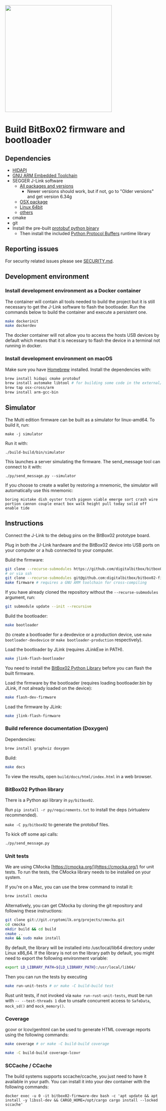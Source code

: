 <img src="./doc/BB02_logo_github.svg" width="345px"/>

# Build BitBox02 firmware and bootloader

## Dependencies

- [HIDAPI](https://github.com/signal11/hidapi)
- [GNU ARM Embedded Toolchain](https://developer.arm.com/open-source/gnu-toolchain/gnu-rm/downloads)
- SEGGER J-Link software
  - [All packages and versions](https://www.segger.com/downloads/jlink/#J-LinkSoftwareAndDocumentationPack)
    - Newer versions should work, but if not, go to "Older versions" and get version 6.34g
  - [OSX package](https://www.segger.com/downloads/jlink/JLink_MacOSX_V630d.pkg)
  - [Linux 64bit](https://www.segger.com/downloads/jlink/JLink_Linux_x86_64.tgz)
  - [others](https://www.segger.com/downloads/jlink/)
- cmake
- git
- Install the pre-built [protobuf python binary](https://github.com/protocolbuffers/protobuf/releases)
  - Then install the included [Python Protocol Buffers](https://github.com/protocolbuffers/protobuf/tree/master/python#installation) runtime library

## Reporting issues

<!-- TODO: Write section on reporting issues -->

For security related issues please see [SECURITY.md](SECURITY.md).

## Development environment

### Install development environment as a Docker container

The container will contain all tools needed to build the project but it is still necessary to get
the J-Link software to flash the bootloader.  Run the commands below to build the container and
execute a persistent one.

```sh
make dockerinit
make dockerdev
```

The docker container will not allow you to access the hosts USB devices by default which means that
it is necessary to flash the device in a terminal not running in docker.

### Install development environment on macOS

Make sure you have [Homebrew](https://brew.sh) installed.
Install the dependencies with:

```sh
brew install hidapi cmake protobuf
brew install automake libtool # for building some code in the external/ folder
brew tap osx-cross/arm
brew install arm-gcc-bin
```

## Simulator

The Multi edition firmware can be built as a simulator for linux-amd64. To build it, run:

    make -j simulator

Run it with:

    ./build-build/bin/simulator

This launches a server simulating the firmware. The send_message tool can connect to it with:

    ./py/send_message.py --simulator

If you choose to create a wallet by restoring a mnemonic, the simulator will automatically use this
mnemonic:

    boring mistake dish oyster truth pigeon viable emerge sort crash wire portion cannon couple enact box walk height pull today solid off enable tide

## Instructions

Connect the J-Link to the debug pins on the BitBox02 prototype board.

Plug in both the J-Link hardware and the BitBox02 device into USB ports on your computer or a hub connected to your computer.

Build the firmware:

```sh
git clone --recurse-submodules https://github.com/digitalbitbox/bitbox02-firmware && cd bitbox02-firmware
# or via ssh
git clone --recurse-submodules git@github.com:digitalbitbox/bitbox02-firmware.git && cd bitbox02-firmware
make firmware # requires a GNU ARM toolchain for cross-compiling
```

If you have already cloned the repository without the `--recurse-submodules` argument, run:

```sh
git submodule update --init --recursive
```

Build the bootloader:

```sh
make bootloader
```

(to create a bootloader for a devdevice or a production device, use `make bootloader-devdevice` or
`make bootloader-production` respectively).

Load the bootloader by JLink (requires JLinkExe in PATH).

```sh
make jlink-flash-bootloader
```

You need to install the [BitBox02 Python Library](#BitBox02-Python-library) before you can flash the built firmware.

Load the firmware by the bootloader (requires loading bootloader.bin by JLink, if not already loaded on the device):

```sh
make flash-dev-firmware
```

Load the firmware by JLink:

```sh
make jlink-flash-firmware
```

### Build reference documentation (Doxygen)

Dependencies:

```sh
brew install graphviz doxygen
```

Build:

```sh
make docs
```

To view the results, open `build/docs/html/index.html` in a web browser.

### BitBox02 Python library

There is a Python api library in `py/bitbox02`.

Run `pip install -r py/requirements.txt` to install the deps (virtualenv recommended).

`make -C py/bitbox02` to generate the protobuf files.

To kick off some api calls:

```sh
./py/send_message.py
```

### Unit tests

We are using CMocka [https://cmocka.org/](https://cmocka.org/) for unit tests. To run the tests, the CMocka library
needs to be installed on your system.

If you're on a Mac, you can use the brew command to install it:

```sh
brew install cmocka
```

Alternatively, you can get CMocka by cloning the git repository and following these instructions:

```sh
git clone git://git.cryptomilk.org/projects/cmocka.git
cd cmocka
mkdir build && cd build
cmake ..
make && sudo make install
```

By default, the library will be installed into /usr/local/lib64 directory under Linux x86\_64.
If the library is not on the library path by default, you might need to export the following environment variable:

```sh
export LD_LIBRARY_PATH=${LD_LIBRARY_PATH}:/usr/local/lib64/
```

Then you can run the tests by executing

```sh
make run-unit-tests # or make -C build-build test
```

Rust unit tests, if not invoked via `make run-rust-unit-tests`, must be run with
`-- --test-threads 1` due to unsafe concurrent access to `SafeData`, `mock_sd()` and `mock_memory()`.

### Coverage

gcovr or lcov/genhtml can be used to generate HTML coverage reports using the following commands:

```sh
make coverage # or make -C build-build coverage
```

```sh
make -C build-build coverage-lcovr
```

### SCCache / CCache

The build systems supports sccache/ccache, you just need to have it available in your path. You can
install it into your dev container with the following commands:

```
docker exec -u 0 -it bitbox02-firmware-dev bash -c 'apt update && apt install -y libssl-dev && CARGO_HOME=/opt/cargo cargo install --locked sccache'
```
